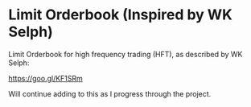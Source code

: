 # Limit Orderbook (Inspired by WK Selph)

Limit Orderbook for high frequency trading (HFT), as described by WK Selph: 

https://goo.gl/KF1SRm

Will continue adding to this as I progress through the project. 

